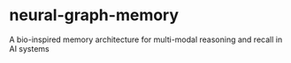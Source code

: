 # neural-graph-memory
A bio-inspired memory architecture for multi-modal reasoning and recall in AI systems

